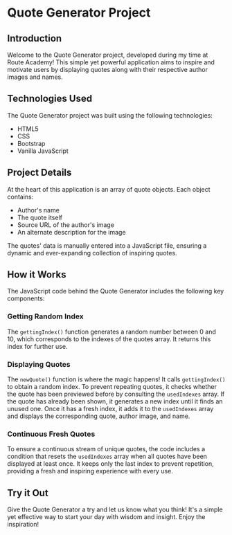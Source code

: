 # Quote Generator Project

## Introduction

Welcome to the Quote Generator project, developed during my time at Route Academy! This simple yet powerful application aims to inspire and motivate users by displaying quotes along with their respective author images and names.

## Technologies Used

The Quote Generator project was built using the following technologies:

- HTML5
- CSS
- Bootstrap
- Vanilla JavaScript

## Project Details

At the heart of this application is an array of quote objects. Each object contains:

- Author's name
- The quote itself
- Source URL of the author's image
- An alternate description for the image

The quotes' data is manually entered into a JavaScript file, ensuring a dynamic and ever-expanding collection of inspiring quotes.

## How it Works

The JavaScript code behind the Quote Generator includes the following key components:

### Getting Random Index

The `gettingIndex()` function generates a random number between 0 and 10, which corresponds to the indexes of the quotes array. It returns this index for further use.

### Displaying Quotes

The `newQuote()` function is where the magic happens! It calls `gettingIndex()` to obtain a random index. To prevent repeating quotes, it checks whether the quote has been previewed before by consulting the `usedIndexes` array. If the quote has already been shown, it generates a new index until it finds an unused one. Once it has a fresh index, it adds it to the `usedIndexes` array and displays the corresponding quote, author image, and name.

### Continuous Fresh Quotes

To ensure a continuous stream of unique quotes, the code includes a condition that resets the `usedIndexes` array when all quotes have been displayed at least once. It keeps only the last index to prevent repetition, providing a fresh and inspiring experience with every use.

## Try it Out

Give the Quote Generator a try and let us know what you think! It's a simple yet effective way to start your day with wisdom and insight. Enjoy the inspiration!
